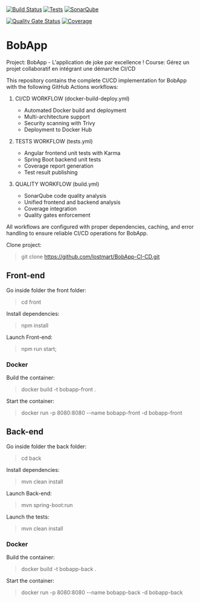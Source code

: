 <!-- Live GitHub Actions Workflow Badges -->

<!-- Live GitHub Actions Workflow Badges -->

[![Build Status](https://github.com/lostmart/BobApp-CI-CD/actions/workflows/docker-build-deploy.yml/badge.svg)](https://github.com/lostmart/BobApp-CI-CD/actions/workflows/docker-build-deploy.yml)
[![Tests](https://github.com/lostmart/BobApp-CI-CD/actions/workflows/tests.yml/badge.svg)](https://github.com/lostmart/BobApp-CI-CD/actions/workflows/tests.yml)
[![SonarQube](https://github.com/lostmart/BobApp-CI-CD/actions/workflows/build.yml/badge.svg)](https://github.com/lostmart/BobApp-CI-CD/actions/workflows/build.yml)

[![Quality Gate Status](https://sonarcloud.io/api/project_badges/measure?project=lostmart_BobApp-CI-CD&metric=alert_status)](https://sonarcloud.io/summary/new_code?id=lostmart_BobApp-CI-CD)
[![Coverage](https://sonarcloud.io/api/project_badges/measure?project=lostmart_BobApp-CI-CD&metric=coverage)](https://sonarcloud.io/summary/new_code?id=lostmart_BobApp-CI-CD)

# BobApp

Project: BobApp - L'application de joke par excellence !
Course: Gérez un projet collaboratif en intégrant une démarche CI/CD

This repository contains the complete CI/CD implementation for BobApp with the following GitHub Actions workflows:

1. CI/CD WORKFLOW (docker-build-deploy.yml)

   - Automated Docker build and deployment
   - Multi-architecture support
   - Security scanning with Trivy
   - Deployment to Docker Hub

2. TESTS WORKFLOW (tests.yml)

   - Angular frontend unit tests with Karma
   - Spring Boot backend unit tests
   - Coverage report generation
   - Test result publishing

3. QUALITY WORKFLOW (build.yml)
   - SonarQube code quality analysis
   - Unified frontend and backend analysis
   - Coverage integration
   - Quality gates enforcement

All workflows are configured with proper dependencies, caching, and error handling to ensure reliable CI/CD operations for BobApp.

Clone project:

> git clone https://github.com/lostmart/BobApp-CI-CD.git

## Front-end

Go inside folder the front folder:

> cd front

Install dependencies:

> npm install

Launch Front-end:

> npm run start;

### Docker

Build the container:

> docker build -t bobapp-front .

Start the container:

> docker run -p 8080:8080 --name bobapp-front -d bobapp-front

## Back-end

Go inside folder the back folder:

> cd back

Install dependencies:

> mvn clean install

Launch Back-end:

> mvn spring-boot:run

Launch the tests:

> mvn clean install

### Docker

Build the container:

> docker build -t bobapp-back .

Start the container:

> docker run -p 8080:8080 --name bobapp-back -d bobapp-back
